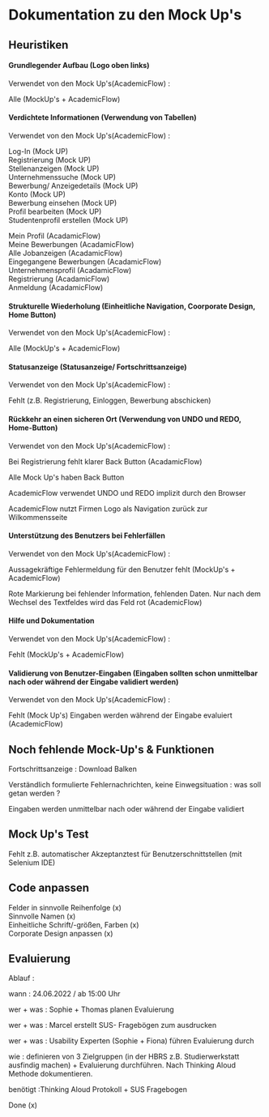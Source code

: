 # Dokumentation zu den Mock Up's

## Heuristiken

#### Grundlegender Aufbau (Logo oben links)

Verwendet von den Mock Up's(AcademicFlow) :

Alle (MockUp's + AcademicFlow)

#### Verdichtete Informationen (Verwendung von Tabellen)

Verwendet von den Mock Up's(AcademicFlow) :

Log-In (Mock UP) <br/>
Registrierung (Mock UP)<br/>
Stellenanzeigen (Mock UP)<br/>
Unternehmenssuche (Mock UP)<br/>
Bewerbung/ Anzeigedetails (Mock UP)<br/>
Konto (Mock UP)<br/>
Bewerbung einsehen (Mock UP)<br/>
Profil bearbeiten (Mock UP)<br/>
Studentenprofil erstellen (Mock UP)<br/>

Mein Profil (AcadamicFlow)<br/>
Meine Bewerbungen (AcadamicFlow)<br/>
Alle Jobanzeigen (AcadamicFlow)<br/>
Eingegangene Bewerbungen (AcadamicFlow)<br/>
Unternehmensprofil (AcadamicFlow)<br/>
Registrierung (AcadamicFlow)<br/>
Anmeldung (AcadamicFlow)<br/>


#### Strukturelle Wiederholung (Einheitliche Navigation, Coorporate Design, Home Button)

Verwendet von den Mock Up's(AcademicFlow) :

Alle (MockUp's + AcademicFlow)

#### Statusanzeige (Statusanzeige/ Fortschrittsanzeige)

Verwendet von den Mock Up's(AcademicFlow) :

Fehlt (z.B. Registrierung, Einloggen, Bewerbung abschicken)

#### Rückkehr an einen sicheren Ort (Verwendung von UNDO und REDO, Home-Button)

Verwendet von den Mock Up's(AcademicFlow) :

Bei Registrierung fehlt klarer Back Button (AcadamicFlow)

Alle Mock Up's haben Back Button

AcademicFlow verwendet UNDO und REDO implizit durch den Browser

AcademicFlow nutzt Firmen Logo als Navigation zurück zur Wilkommensseite

#### Unterstützung des Benutzers bei Fehlerfällen

Verwendet von den Mock Up's(AcademicFlow) :

Aussagekräftige Fehlermeldung für den Benutzer fehlt (MockUp's + AcademicFlow)

Rote Markierung bei fehlender Information, fehlenden Daten. Nur nach dem Wechsel des Textfeldes wird das Feld rot (AcademicFlow)

#### Hilfe und Dokumentation
 
Verwendet von den Mock Up's(AcademicFlow) :

Fehlt (MockUp's + AcademicFlow)

#### Validierung von Benutzer-Eingaben (Eingaben sollten schon unmittelbar nach oder während der Eingabe validiert werden)

Verwendet von den Mock Up's(AcademicFlow) :

Fehlt (Mock Up's)
Eingaben werden während der Eingabe evaluiert (AcademicFlow)



## Noch fehlende Mock-Up's & Funktionen

Fortschrittsanzeige : Download Balken <br/>

Verständlich formulierte Fehlernachrichten, keine Einwegsituation : was soll getan werden ?

Eingaben werden unmittelbar nach oder während der Eingabe validiert

## Mock Up's Test

Fehlt 
z.B. automatischer Akzeptanztest für Benutzerschnittstellen
(mit Selenium IDE)

## Code anpassen

Felder in sinnvolle Reihenfolge (x)<br/>
Sinnvolle Namen (x)<br/>
Einheitliche Schrift/-größen, Farben (x)<br/>
Corporate Design anpassen (x)<br/>

## Evaluierung 

Ablauf : 

wann : 24.06.2022 / ab 15:00 Uhr

wer + was : Sophie + Thomas planen Evaluierung

wer + was : Marcel erstellt SUS- Fragebögen zum ausdrucken

wer + was : Usability Experten (Sophie + Fiona) führen Evaluierung durch

wie : definieren von 3 Zielgruppen (in der HBRS z.B. Studierwerkstatt ausfindig machen) + Evaluierung durchführen.
Nach Thinking Aloud Methode dokumentieren.

benötigt :Thinking Aloud Protokoll + SUS Fragebogen

Done (x)





